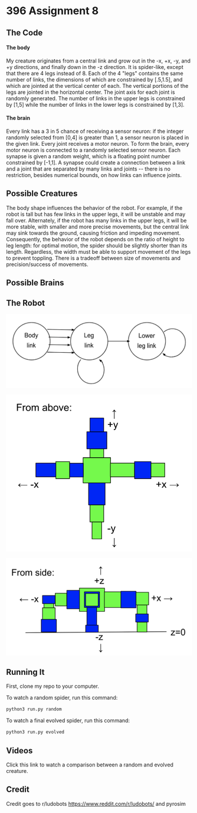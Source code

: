 # 396 Assignment 8

## The Code

#### The body
My creature originates from a central link and grow out in the -x, +x, -y, and +y directions, and finally down in the -z direction. It is spider-like, except that there are 4 legs instead of 8. Each of the 4 "legs" contains the same number of links, the dimensions of which are constrained by [.5,1.5], and which are jointed at the vertical center of each. The vertical portions of the legs are jointed in the horizontal center. The joint axis for each joint is randomly generated. The number of links in the upper legs is constrained by [1,5] while the number of links in the lower legs is constrained by [1,3]. 

#### The brain
Every link has a 3 in 5 chance of receiving a sensor neuron: if the integer randomly selected from [0,4] is greater than 1, a sensor neuron is placed in the given link. Every joint receives a motor neuron. To form the brain, every motor neuron is connected to a randomly selected sensor neuron. Each synapse is given a random weight, which is a floating point number constrained by [-1,1]. A synapse could create a connection between a link and a joint that are separated by many links and joints -- there is no restriction, besides numerical bounds, on how links can influence joints.

## Possible Creatures

The body shape influences the behavior of the robot. For example, if the robot is tall but has few links in the upper legs, it will be unstable and may fall over. Alternately, if the robot has many links in the upper legs, it will be more stable, with smaller and more precise movements, but the central link may sink towards the ground, causing friction and impeding movement. Consequently, the behavior of the robot depends on the ratio of height to leg length: for optimal motion, the spider should be slightly shorter than its length. Regardless, the width must be able to support movement of the legs to prevent toppling. There is a tradeoff between size of movements and precision/success of movements.

## Possible Brains

## The Robot
![alt text](https://github.com/juliagangi/mybots/blob/3DEvolved/robotcycle.png?raw=true)

![alt text](https://github.com/juliagangi/mybots/blob/3DEvolved/aboveview.png?raw=true)

![alt text](https://github.com/juliagangi/mybots/blob/3DEvolved/sideview.png?raw=true)

## Running It

First, clone my repo to your computer.

To watch a random spider, run this command:

```bash
python3 run.py random
```

To watch a final evolved spider, run this command:

```bash
python3 run.py evolved
```

## Videos

Click this link to watch a comparison between a random and evolved creature.

## Credit

Credit goes to r/ludobots <https://www.reddit.com/r/ludobots/> and pyrosim

